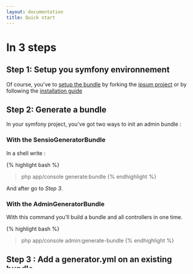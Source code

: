 ```yaml
---
layout: documentation
title: Quick start
---
```


# In 3 steps

## Step 1: Setup you symfony environnement

Of course, you've to [setup the bundle](/installation.html) by forking the [ipsum project](https://github.com/symfony2admingenerator/AdmingeneratorIpsum) or by following the [installation guide](/installation.html)

## Step 2: Generate a bundle

In your symfony project, you've got two ways to init an admin bundle :

### With the SensioGeneratorBundle

In a shell write :

{% highlight bash %}
> php app/console generate:bundle
{% endhighlight %}

And after go to *Step 3*.

### With the AdminGeneratorBundle

With this command you'll build a bundle and all controllers in one time.

{% highlight bash %}
> php app/console admin:generate-bundle
{% endhighlight %}

## Step 3 : Add a generator.yml on an existing bundle

You can add generator.yml on a bundle wich already exists (created by AdmingeneratorBundle or not)

{% highlight bash %}
> php app/console admin:generate-admin
{% endhighlight %}

